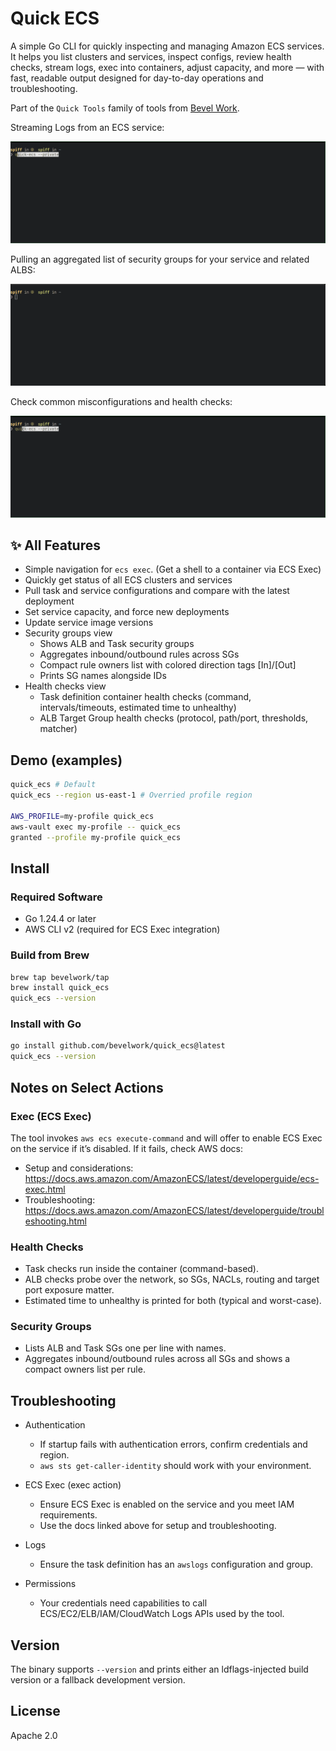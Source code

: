# Quick ECS

A simple Go CLI for quickly inspecting and managing Amazon ECS services. 
It helps you list clusters and services, inspect configs, review health checks, 
stream logs, exec into containers, adjust capacity, and more — with fast, 
readable output designed for day-to-day operations and troubleshooting.

Part of the `Quick Tools` family of tools from [Bevel Work](https://bevel.work/quick-tools).

Streaming Logs from an ECS service:

![Streaming Logs](./media/quick-ecs-logs.gif)

Pulling an aggregated list of security groups for your service and related ALBS:

![Security Groups](./media/quick-ecs-sg.gif)

Check common misconfigurations and health checks:

![Check Configuration](./media/quick-ecs-check.gif)

## ✨ All Features

- Simple navigation for `ecs exec`. (Get a shell to a container via ECS Exec)
- Quickly get status of all ECS clusters and services
- Pull task and service configurations and compare with the latest deployment
- Set service capacity, and force new deployments
- Update service image versions
- Security groups view
  - Shows ALB and Task security groups
  - Aggregates inbound/outbound rules across SGs
  - Compact rule owners list with colored direction tags [In]/[Out]
  - Prints SG names alongside IDs
- Health checks view
  - Task definition container health checks (command, intervals/timeouts, estimated time to unhealthy)
  - ALB Target Group health checks (protocol, path/port, thresholds, matcher)

## Demo (examples)

```bash
quick_ecs # Default 
quick_ecs --region us-east-1 # Overried profile region

AWS_PROFILE=my-profile quick_ecs
aws-vault exec my-profile -- quick_ecs
granted --profile my-profile quick_ecs
```

## Install

### Required Software
- Go 1.24.4 or later
- AWS CLI v2 (required for ECS Exec integration)

### Build from Brew
```bash
brew tap bevelwork/tap
brew install quick_ecs
quick_ecs --version
```

### Install with Go
```bash
go install github.com/bevelwork/quick_ecs@latest
quick_ecs --version
```

## Notes on Select Actions

### Exec (ECS Exec)
The tool invokes `aws ecs execute-command` and will offer to enable ECS Exec on the service if it’s disabled. If it fails, check AWS docs:
- Setup and considerations: https://docs.aws.amazon.com/AmazonECS/latest/developerguide/ecs-exec.html
- Troubleshooting: https://docs.aws.amazon.com/AmazonECS/latest/developerguide/troubleshooting.html

### Health Checks
- Task checks run inside the container (command-based).
- ALB checks probe over the network, so SGs, NACLs, routing and target port exposure matter.
- Estimated time to unhealthy is printed for both (typical and worst-case).

### Security Groups
- Lists ALB and Task SGs one per line with names.
- Aggregates inbound/outbound rules across all SGs and shows a compact owners list per rule.

## Troubleshooting

- Authentication
  - If startup fails with authentication errors, confirm credentials and region.
  - `aws sts get-caller-identity` should work with your environment.

- ECS Exec (exec action)
  - Ensure ECS Exec is enabled on the service and you meet IAM requirements.
  - Use the docs linked above for setup and troubleshooting.

- Logs
  - Ensure the task definition has an `awslogs` configuration and group.

- Permissions
  - Your credentials need capabilities to call ECS/EC2/ELB/IAM/CloudWatch Logs APIs used by the tool.

## Version

The binary supports `--version` and prints either an ldflags-injected build version or a fallback development version.

## License

Apache 2.0
